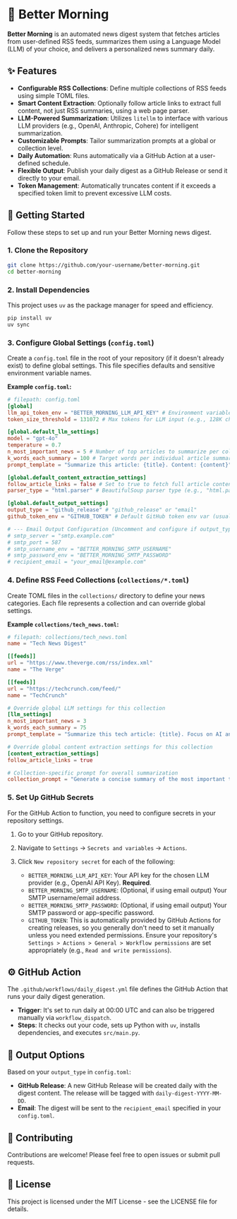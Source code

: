 # 🌅 Better Morning

**Better Morning** is an automated news digest system that fetches articles from user-defined RSS feeds, summarizes them using a Language Model (LLM) of your choice, and delivers a personalized news summary daily.

## ✨ Features

- **Configurable RSS Collections**: Define multiple collections of RSS feeds using simple TOML files.
- **Smart Content Extraction**: Optionally follow article links to extract full content, not just RSS summaries, using a web page parser.
- **LLM-Powered Summarization**: Utilizes `litellm` to interface with various LLM providers (e.g., OpenAI, Anthropic, Cohere) for intelligent summarization.
- **Customizable Prompts**: Tailor summarization prompts at a global or collection level.
- **Daily Automation**: Runs automatically via a GitHub Action at a user-defined schedule.
- **Flexible Output**: Publish your daily digest as a GitHub Release or send it directly to your email.
- **Token Management**: Automatically truncates content if it exceeds a specified token limit to prevent excessive LLM costs.

## 🚀 Getting Started

Follow these steps to set up and run your Better Morning news digest.

### 1. Clone the Repository

```bash
git clone https://github.com/your-username/better-morning.git
cd better-morning
```

### 2. Install Dependencies

This project uses `uv` as the package manager for speed and efficiency.

```bash
pip install uv
uv sync
```

### 3. Configure Global Settings (`config.toml`)

Create a `config.toml` file in the root of your repository (if it doesn't already exist) to define global settings. This file specifies defaults and sensitive environment variable names.

**Example `config.toml`:**

```toml
# filepath: config.toml
[global]
llm_api_token_env = "BETTER_MORNING_LLM_API_KEY" # Environment variable name for your LLM API token
token_size_threshold = 131072 # Max tokens for LLM input (e.g., 128K characters ~ 128K tokens)

[global.default_llm_settings]
model = "gpt-4o"
temperature = 0.7
n_most_important_news = 5 # Number of top articles to summarize per collection
k_words_each_summary = 100 # Target words per individual article summary
prompt_template = "Summarize this article: {title}. Content: {content}" # Optional: Global prompt template

[global.default_content_extraction_settings]
follow_article_links = false # Set to true to fetch full article content from links
parser_type = "html.parser" # BeautifulSoup parser type (e.g., "html.parser", "lxml")

[global.default_output_settings]
output_type = "github_release" # "github_release" or "email"
github_token_env = "GITHUB_TOKEN" # Default GitHub token env var (usually provided by GitHub Actions)

# --- Email Output Configuration (Uncomment and configure if output_type = "email") ---
# smtp_server = "smtp.example.com"
# smtp_port = 587
# smtp_username_env = "BETTER_MORNING_SMTP_USERNAME"
# smtp_password_env = "BETTER_MORNING_SMTP_PASSWORD"
# recipient_email = "your_email@example.com"
```

### 4. Define RSS Feed Collections (`collections/*.toml`)

Create TOML files in the `collections/` directory to define your news categories. Each file represents a collection and can override global settings.

**Example `collections/tech_news.toml`:**

```toml
# filepath: collections/tech_news.toml
name = "Tech News Digest"

[[feeds]]
url = "https://www.theverge.com/rss/index.xml"
name = "The Verge"

[[feeds]]
url = "https://techcrunch.com/feed/"
name = "TechCrunch"

# Override global LLM settings for this collection
[llm_settings]
n_most_important_news = 3
k_words_each_summary = 75
prompt_template = "Summarize this tech article: {title}. Focus on AI and gadgets. Content: {content}"

# Override global content extraction settings for this collection
[content_extraction_settings]
follow_article_links = true

# Collection-specific prompt for overall summarization
collection_prompt = "Generate a concise summary of the most important tech news focusing on AI breakthroughs and new hardware announcements."
```

### 5. Set Up GitHub Secrets

For the GitHub Action to function, you need to configure secrets in your repository settings.

1.  Go to your GitHub repository.
2.  Navigate to `Settings` -> `Secrets and variables` -> `Actions`.
3.  Click `New repository secret` for each of the following:

    -   `BETTER_MORNING_LLM_API_KEY`: Your API key for the chosen LLM provider (e.g., OpenAI API Key). **Required**.
    -   `BETTER_MORNING_SMTP_USERNAME`: (Optional, if using email output) Your SMTP username/email address.
    -   `BETTER_MORNING_SMTP_PASSWORD`: (Optional, if using email output) Your SMTP password or app-specific password.
    -   `GITHUB_TOKEN`: This is automatically provided by GitHub Actions for creating releases, so you generally don't need to set it manually unless you need extended permissions. Ensure your repository's `Settings > Actions > General > Workflow permissions` are set appropriately (e.g., `Read and write permissions`).

## ⚙️ GitHub Action

The `.github/workflows/daily_digest.yml` file defines the GitHub Action that runs your daily digest generation.

-   **Trigger**: It's set to run daily at 00:00 UTC and can also be triggered manually via `workflow_dispatch`.
-   **Steps**: It checks out your code, sets up Python with `uv`, installs dependencies, and executes `src/main.py`.

## 📝 Output Options

Based on your `output_type` in `config.toml`:

-   **GitHub Release**: A new GitHub Release will be created daily with the digest content. The release will be tagged with `daily-digest-YYYY-MM-DD`.
-   **Email**: The digest will be sent to the `recipient_email` specified in your `config.toml`.

## 🤝 Contributing

Contributions are welcome! Please feel free to open issues or submit pull requests.

## 📄 License

This project is licensed under the MIT License - see the LICENSE file for details.
